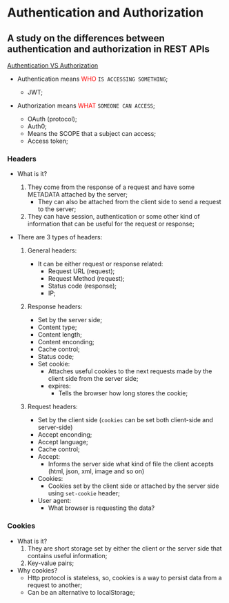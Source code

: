 # Authentication and Authorization
## A study on the differences between authentication and authorization in REST APIs

[Authentication VS Authorization](./assets/authVSauth.png)

- Authentication means <span style="color: red">WHO</span> `IS ACCESSING SOMETHING`;
    - JWT;

- Authorization means <span style="color: red">WHAT</span> `SOMEONE CAN ACCESS`;
    - OAuth (protocol);
    - Auth0;
    - Means the SCOPE that a subject can access;
    - Access token;

### Headers

- What is it?
    1. They come from the response of a request and have some METADATA attached by the server;
        * They can also be attached from the client side to send a request to the server;
    2. They can have session, authentication or some other kind of information that can be useful for the request or response;
    
- There are 3 types of headers:
    1. General headers:
        - It can be either request or response related:
            - Request URL (request);
            - Request Method (request);
            - Status code (response);
            - IP;

    2. Response headers:
        * Set by the server side;
        - Content type;
        - Content length;
        - Content enconding;
        - Cache control;
        - Status code;
        - Set cookie:
            * Attaches useful cookies to the next requests made by the client side from the server side;
            * expires:
                * Tells the browser how long stores the cookie; 

    3. Request headers:
        - Set by the client side (`cookies` can be set both client-side and server-side)
        - Accept enconding;
        - Accept language;
        - Cache control;
        - Accept:
            * Informs the server side what kind of file the client accepts (html, json, xml, image and so on)
        - Cookies:
            * Cookies set by the client side or attached by the server side using `set-cookie` header;
        - User agent:
            * What browser is requesting the data?

### Cookies

- What is it?
    1. They are short storage set by either the client or the server side that contains useful information;
    2. Key-value pairs;
- Why cookies?
    * Http protocol is stateless, so, cookies is a way to persist data from a request to another;
    * Can be an alternative to localStorage;